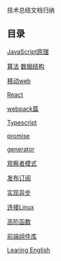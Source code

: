 <!--
 * @Author: DaiLinBo
 * @Date: 2019-08-04 23:50:40
 * @LastEditTime: 2020-11-12 11:05:23
 * @LastEditors: Please set LastEditors
 * @Description: 
 -->

技术总结文档归纳
## 目录

  [JavaScript原理](docs/javascript.md)

  [算法](docs/arithmetic.md)
  [数据结构](docs/data-structure.md)

 [移动web](docs/mobile-web.md)

 [React](docs/react.md)

 [webpack篇](docs/webpack.md)

 [Typescript](docs/typescript.md)

 [promise](docs/promise.md)

 [generator](docs/generator.md)

 [观察者模式](docs/observer.md)

 [发布订阅](docs/publish-subscribe.md)

 [实现异步](docs/asynchronous.md)

 [连接Linux](docs/connect.md)

 [高阶函数](docs/highFun.md)

 [前端组件库](docs/libraries.md)

  [Learing English](docs/learing-English.md)

